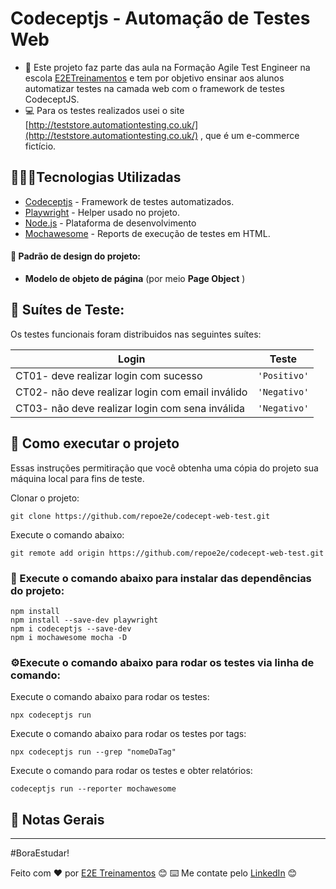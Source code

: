 # Codeceptjs - Automação de Testes Web

- 📌 Este projeto faz parte das aula na Formação Agile Test Engineer na escola [E2ETreinamentos](https://e2etreinamentos.com.br/) e tem por objetivo ensinar aos alunos automatizar testes na camada web com o framework de testes CodeceptJS.
- 💻 Para os testes realizados usei o site [http://teststore.automationtesting.co.uk/](http://teststore.automationtesting.co.uk/) , que é um e-commerce fictício.


##  👨🏻‍💻Tecnologias Utilizadas
- [Codeceptjs](https://codecept.io/quickstart/) - Framework de testes automatizados.
-  [Playwright](https://codecept.io/helpers/Playwright/#playwright) - Helper usado no projeto.
- [Node.js](https://nodejs.org/en/) - Plataforma de desenvolvimento
- [Mochawesome](https://codecept.io/reports/#html) - Reports de execução de testes em HTML.

#### 🎨 Padrão de design do projeto:
-   **Modelo de objeto de página** (por meio **Page Object** )


## 🧪 Suítes de Teste:
Os testes funcionais foram distribuidos nas seguintes suítes:

   |  Login                                        |   Teste     |                          
   |-----------------------------------------------|-------------|
   |CT01- deve realizar login com sucesso                |`'Positivo'` |
   |CT02- não deve realizar login com email inválido     |`'Negativo'` |
   |CT03- não deve realizar login com sena inválida      |`'Negativo'` |

 
   
## 🚀 Como executar o projeto
Essas instruções permitiração que você obtenha uma cópia do projeto  sua máquina local para fins de teste.

Clonar o projeto:
```
git clone https://github.com/repoe2e/codecept-web-test.git
```

Execute o comando abaixo:
```
git remote add origin https://github.com/repoe2e/codecept-web-test.git
```

### 🤖 Execute o comando abaixo para instalar das dependências do projeto:
```
npm install
npm install --save-dev playwright
npm i codeceptjs --save-dev
npm i mochawesome mocha -D
```
### ⚙️Execute o comando abaixo para rodar os testes via linha de comando:

Execute o comando abaixo para rodar os testes:
```
npx codeceptjs run 
```
Execute o comando abaixo para rodar os testes por tags:
```
npx codeceptjs run --grep "nomeDaTag"
```
Execute o comando para rodar os testes e obter relatórios:
```
codeceptjs run --reporter mochawesome
```

## 📌 Notas Gerais
 ---
#BoraEstudar!
 
Feito com ❤️ por [E2E Treinamentos](https://github.com/repoe2e) 😊
⌨️ Me contate pelo [LinkedIn](https://www.linkedin.com/company/e2e-treinamentos/) 😊
